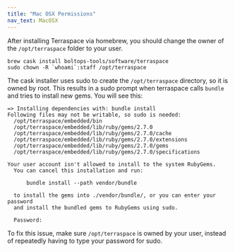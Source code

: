 ```yaml
---
title: "Mac OSX Permissions"
nav_text: MacOSX
---
```


After installing Terraspace via homebrew, you should change the owner of the `/opt/terraspace` folder to your user.

    brew cask install boltops-tools/software/terraspace
    sudo chown -R `whoami`:staff /opt/terraspace

The cask installer uses sudo to create the `/opt/terraspace` directory, so it is owned by root.  This results in a sudo prompt when terraspace calls `bundle` and tries to install new gems. You will see this:

    => Installing dependencies with: bundle install
    Following files may not be writable, so sudo is needed:
      /opt/terraspace/embedded/bin
      /opt/terraspace/embedded/lib/ruby/gems/2.7.0
      /opt/terraspace/embedded/lib/ruby/gems/2.7.0/cache
      /opt/terraspace/embedded/lib/ruby/gems/2.7.0/extensions
      /opt/terraspace/embedded/lib/ruby/gems/2.7.0/gems
      /opt/terraspace/embedded/lib/ruby/gems/2.7.0/specifications

    Your user account isn't allowed to install to the system RubyGems.
      You can cancel this installation and run:

          bundle install --path vendor/bundle

      to install the gems into ./vendor/bundle/, or you can enter your password
      and install the bundled gems to RubyGems using sudo.

      Password:

To fix this issue, make sure `/opt/terraspace` is owned by your user, instead of repeatedly having to type your password for sudo.
